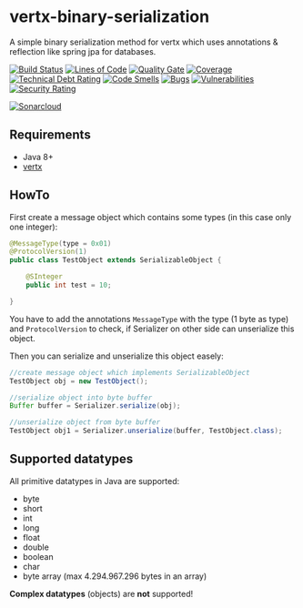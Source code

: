 # vertx-binary-serialization

A simple binary serialization method for vertx which uses annotations &amp; reflection like spring jpa for databases.

[![Build Status](https://travis-ci.org/JuKu/vertx-binary-serialization.svg?branch=master)](https://travis-ci.org/JuKu/vertx-binary-serialization)
[![Lines of Code](https://sonarcloud.io/api/project_badges/measure?project=com.jukusoft%3Avertx-binary-serializer-parent&metric=ncloc)](https://sonarcloud.io/dashboard/index/com.jukusoft%3Avertx-binary-serializer-parent) 
[![Quality Gate](https://sonarcloud.io/api/project_badges/measure?project=com.jukusoft%3Avertx-binary-serializer-parent&metric=alert_status)](https://sonarcloud.io/dashboard/index/com.jukusoft%3Avertx-binary-serializer-parent) 
[![Coverage](https://sonarcloud.io/api/project_badges/measure?project=com.jukusoft%3Avertx-binary-serializer-parent&metric=coverage)](https://sonarcloud.io/dashboard/index/com.jukusoft%3Avertx-binary-serializer-parent) 
[![Technical Debt Rating](https://sonarcloud.io/api/project_badges/measure?project=com.jukusoft%3Avertx-binary-serializer-parent&metric=sqale_index)](https://sonarcloud.io/dashboard/index/com.jukusoft%3Avertx-binary-serializer-parent) 
[![Code Smells](https://sonarcloud.io/api/project_badges/measure?project=com.jukusoft%3Avertx-binary-serializer-parent&metric=code_smells)](https://sonarcloud.io/dashboard/index/com.jukusoft%3Avertx-binary-serializer-parent) 
[![Bugs](https://sonarcloud.io/api/project_badges/measure?project=com.jukusoft%3Avertx-binary-serializer-parent&metric=bugs)](https://sonarcloud.io/dashboard/index/com.jukusoft%3Avertx-binary-serializer-parent) 
[![Vulnerabilities](https://sonarcloud.io/api/project_badges/measure?project=com.jukusoft%3Avertx-binary-serializer-parent&metric=vulnerabilities)](https://sonarcloud.io/dashboard/index/com.jukusoft%3Avertx-binary-serializer-parent) 
[![Security Rating](https://sonarcloud.io/api/project_badges/measure?project=com.jukusoft%3Avertx-binary-serializer-parent&metric=security_rating)](https://sonarcloud.io/dashboard/index/com.jukusoft%3Avertx-binary-serializer-parent) 

[![Sonarcloud](https://sonarcloud.io/api/project_badges/quality_gate?project=com.jukusoft%3Avertx-binary-serializer-parent)](https://sonarcloud.io/dashboard?id=com.jukusoft%3Avertx-binary-serializer-parent)

## Requirements

  - Java 8+
  - [vertx](http://vertx.io)
  
## HowTo

First create a message object which contains some types (in this case only one integer):
```java
@MessageType(type = 0x01)
@ProtocolVersion(1)
public class TestObject extends SerializableObject {

    @SInteger
    public int test = 10;

}
```

You have to add the annotations `MessageType` with the type (1 byte as type) and `ProtocolVersion` to check, if Serializer on other side can unserialize this object.

Then you can serialize and unserialize this object easely:
```java
//create message object which implements SerializableObject
TestObject obj = new TestObject();

//serialize object into byte buffer
Buffer buffer = Serializer.serialize(obj);

//unserialize object from byte buffer
TestObject obj1 = Serializer.unserialize(buffer, TestObject.class);
```

## Supported datatypes

All primitive datatypes in Java are supported:

  - byte
  - short
  - int
  - long
  - float
  - double
  - boolean
  - char
  - byte array (max 4.294.967.296 bytes in an array)
  
**Complex datatypes** (objects) are **not** supported!